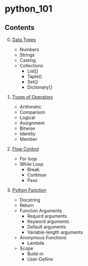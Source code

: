 # python_101

## Contents
0. [Data Types](https://github.com/topkoka/python_101_ubuntu/tree/master/l0_Data_types)
    -   Numbers
    -   Strings
    -   Casting
    -   Collections
        - List[]
        - Taple()
        - Set{}
        - Dictionary{}
    
1. [Types of Operators](https://github.com/topkoka/python_101_ubuntu/tree/master/l1_types_of_Operator)
    - Arithmetic
    - Comparison 
    - Logical    
    - Assignment
    - Bitwise  
    - Identity
    - Member
    
2. [Flow Control](https://github.com/topkoka/python_101_ubuntu/tree/master/l2_Flow_control)

    - For loop
    - While Loop
        - Break
        - Continue
        - Pass
3. [Python Function](https://github.com/topkoka/python_101_ubuntu/tree/master/l3_function)
    
    - Docstring 
    - Return 
    - Function Arguments 
        - Requird arguments
        - Keyword arguments
        - Default arguments
        - Variable-length arguments
    - Anonymous Functions
        - Lambda
    - Scope
        - Build-in
        - User-Define
